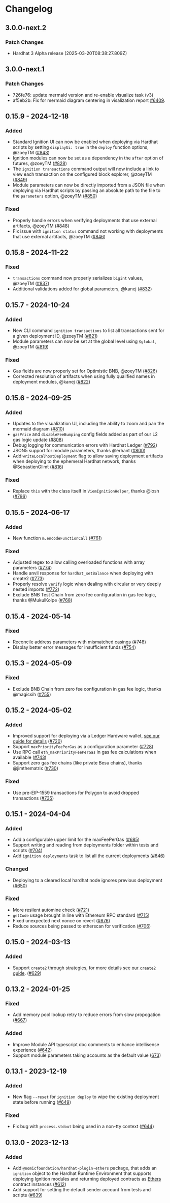 # Changelog

## 3.0.0-next.2

### Patch Changes

- Hardhat 3 Alpha release (2025-03-20T08:38:27.809Z)

## 3.0.0-next.1

### Patch Changes

- 726fe76: update mermaid version and re-enable visualize task (v3)
- af5eb2b: Fix for mermaid diagram centering in visalization report [#6409](https://github.com/NomicFoundation/hardhat/issues/6409).

## 0.15.9 - 2024-12-18

### Added

- Standard Ignition UI can now be enabled when deploying via Hardhat scripts by setting `displayUi: true` in the `deploy` function options, @zoeyTM ([#843](https://github.com/NomicFoundation/hardhat-ignition/pull/843))
- Ignition modules can now be set as a dependency in the `after` option of futures, @zoeyTM ([#828](https://github.com/NomicFoundation/hardhat-ignition/pull/828))
- The `ignition transactions` command output will now include a link to view each transaction on the configured block explorer, @zoeyTM ([#849](https://github.com/NomicFoundation/hardhat-ignition/pull/849))
- Module parameters can now be directly imported from a JSON file when deploying via Hardhat scripts by passing an absolute path to the file to the `parameters` option, @zoeyTM ([#850](https://github.com/NomicFoundation/hardhat-ignition/pull/850))

### Fixed

- Properly handle errors when verifying deployments that use external artifacts, @zoeyTM ([#848](https://github.com/NomicFoundation/hardhat-ignition/pull/848))
- Fix issue with `ignition status` command not working with deployments that use external artifacts, @zoeyTM ([#846](https://github.com/NomicFoundation/hardhat-ignition/pull/846))

## 0.15.8 - 2024-11-22

### Fixed

- `transactions` command now properly serializes `bigint` values, @zoeyTM ([#837](https://github.com/NomicFoundation/hardhat-ignition/pull/837))
- Additional validations added for global parameters, @kanej ([#832](https://github.com/NomicFoundation/hardhat-ignition/pull/832))

## 0.15.7 - 2024-10-24

### Added

- New CLI command `ignition transactions` to list all transactions sent for a given deployment ID, @zoeyTM ([#821](https://github.com/NomicFoundation/hardhat-ignition/pull/821))
- Module parameters can now be set at the global level using `$global`, @zoeyTM ([#819](https://github.com/NomicFoundation/hardhat-ignition/pull/819))

### Fixed

- Gas fields are now properly set for Optimistic BNB, @zoeyTM ([#826](https://github.com/NomicFoundation/hardhat-ignition/pull/826))
- Corrected resolution of artifacts when using fully qualified names in deployment modules, @kanej ([#822](https://github.com/NomicFoundation/hardhat-ignition/pull/822))

## 0.15.6 - 2024-09-25

### Added

- Updates to the visualization UI, including the ability to zoom and pan the mermaid diagram ([#810](https://github.com/NomicFoundation/hardhat-ignition/pull/810))
- `gasPrice` and `disableFeeBumping` config fields added as part of our L2 gas logic update ([#808](https://github.com/NomicFoundation/hardhat-ignition/pull/808))
- Debug logging for communication errors with Hardhat Ledger ([#792](https://github.com/NomicFoundation/hardhat-ignition/pull/792))
- JSON5 support for module parameters, thanks @erhant ([#800](https://github.com/NomicFoundation/hardhat-ignition/pull/800))
- Add `writeLocalhostDeployment` flag to allow saving deployment artifacts when deploying to the ephemeral Hardhat network, thanks @SebastienGllmt ([#816](https://github.com/NomicFoundation/hardhat-ignition/pull/816))

### Fixed

- Replace `this` with the class itself in `ViemIgnitionHelper`, thanks @iosh ([#796](https://github.com/NomicFoundation/hardhat-ignition/pull/796))

## 0.15.5 - 2024-06-17

### Added

- New function `m.encodeFunctionCall` ([#761](https://github.com/NomicFoundation/hardhat-ignition/pull/761))

### Fixed

- Adjusted regex to allow calling overloaded functions with array parameters ([#774](https://github.com/NomicFoundation/hardhat-ignition/pull/774))
- Handle anvil response for `hardhat_setBalance` when deploying with create2 ([#773](https://github.com/NomicFoundation/hardhat-ignition/pull/773))
- Properly resolve `verify` logic when dealing with circular or very deeply nested imports ([#772](https://github.com/NomicFoundation/hardhat-ignition/pull/772))
- Exclude BNB Test Chain from zero fee configuration in gas fee logic, thanks @MukulKolpe ([#768](https://github.com/NomicFoundation/hardhat-ignition/pull/768))

## 0.15.4 - 2024-05-14

### Fixed

- Reconcile address parameters with mismatched casings ([#748](https://github.com/NomicFoundation/hardhat-ignition/pull/748))
- Display better error messages for insufficient funds ([#754](https://github.com/NomicFoundation/hardhat-ignition/pull/754))

## 0.15.3 - 2024-05-09

### Fixed

- Exclude BNB Chain from zero fee configuration in gas fee logic, thanks @magicsih ([#755](https://github.com/NomicFoundation/hardhat-ignition/pull/755))

## 0.15.2 - 2024-05-02

### Added

- Improved support for deploying via a Ledger Hardware wallet, [see our guide for details](https://hardhat.org/ignition/docs/guides/ledger) ([#720](https://github.com/NomicFoundation/hardhat-ignition/issues/720))
- Support `maxPriorityFeePerGas` as a configuration parameter ([#728](https://github.com/NomicFoundation/hardhat-ignition/issues/728))
- Use RPC call `eth_maxPriorityFeePerGas` in gas fee calculations when available ([#743](https://github.com/NomicFoundation/hardhat-ignition/issues/743))
- Support zero gas fee chains (like private Besu chains), thanks @jimthematrix ([#730](https://github.com/NomicFoundation/hardhat-ignition/pull/730))

### Fixed

- Use pre-EIP-1559 transactions for Polygon to avoid dropped transactions ([#735](https://github.com/NomicFoundation/hardhat-ignition/issues/735))

## 0.15.1 - 2024-04-04

### Added

- Add a configurable upper limit for the maxFeePerGas ([#685](https://github.com/NomicFoundation/hardhat-ignition/issues/685))
- Support writing and reading from deployments folder within tests and scripts ([#704](https://github.com/NomicFoundation/hardhat-ignition/pull/704))
- Add `ignition deployments` task to list all the current deployments ([#646](https://github.com/NomicFoundation/hardhat-ignition/issues/646))

### Changed

- Deploying to a cleared local hardhat node ignores previous deployment ([#650](https://github.com/NomicFoundation/hardhat-ignition/issues/650))

### Fixed

- More resilent automine check ([#721](https://github.com/NomicFoundation/hardhat-ignition/issues/721))
- `getCode` usage brought in line with Ethereum RPC standard ([#715](https://github.com/NomicFoundation/hardhat-ignition/issues/715))
- Fixed unexpected next nonce on revert ([#676](https://github.com/NomicFoundation/hardhat-ignition/issues/676))
- Reduce sources being passed to etherscan for verification ([#706](https://github.com/NomicFoundation/hardhat-ignition/issues/706))

## 0.15.0 - 2024-03-13

### Added

- Support `create2` through strategies, for more details see [our `create2` guide](https://hardhat.org/ignition/docs/guides/create2). ([#629](https://github.com/NomicFoundation/hardhat-ignition/issues/629))

## 0.13.2 - 2024-01-25

### Fixed

- Add memory pool lookup retry to reduce errors from slow propogation ([#667](https://github.com/NomicFoundation/hardhat-ignition/pull/667))

### Added

- Improve Module API typescript doc comments to enhance intellisense experience ([#642](https://github.com/NomicFoundation/hardhat-ignition/issues/642))
- Support module parameters taking accounts as the default value ([673](https://github.com/NomicFoundation/hardhat-ignition/issues/673))

## 0.13.1 - 2023-12-19

### Added

- New flag `--reset` for `ignition deploy` to wipe the existing deployment state before running ([#649](https://github.com/NomicFoundation/hardhat-ignition/issues/649))

### Fixed

- Fix bug with `process.stdout` being used in a non-tty context ([#644](https://github.com/NomicFoundation/hardhat-ignition/issues/644))

## 0.13.0 - 2023-12-13

### Added

- Add `@nomicfoundation/hardhat-plugin-ethers` package, that adds an `ignition` object to the Hardhat Runtime Environment that supports deploying Ignition modules and returning deployed contracts as [Ethers](https://docs.ethers.org) contract instances ([#612](https://github.com/NomicFoundation/hardhat-ignition/pull/612))
- Add support for setting the default sender account from tests and scripts ([#639](https://github.com/NomicFoundation/hardhat-ignition/issues/639))
